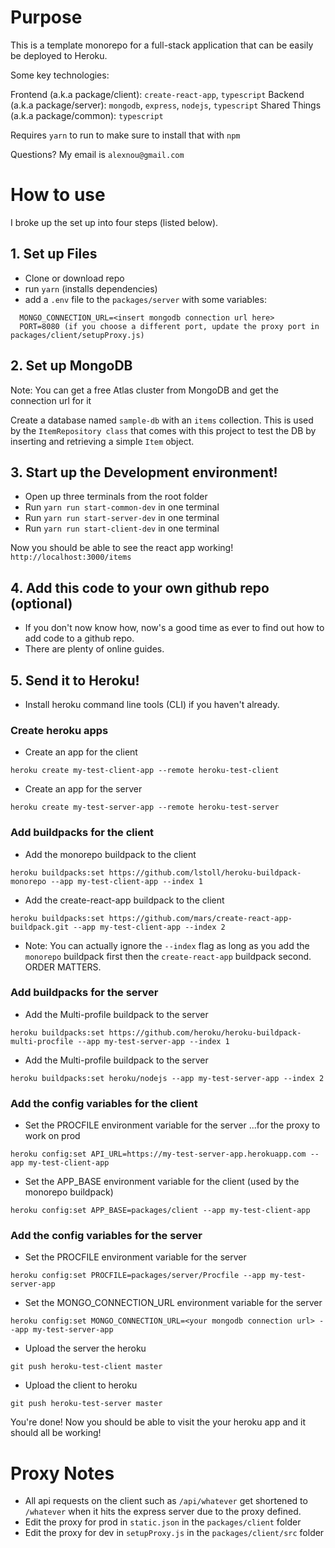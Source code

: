 # Purpose

This is a template monorepo for a full-stack application that can be easily be deployed to Heroku.

Some key technologies:

Frontend (a.k.a package/client): `create-react-app`, `typescript`
Backend (a.k.a package/server): `mongodb`, `express`, `nodejs`, `typescript`
Shared Things (a.k.a package/common): `typescript`

Requires `yarn` to run to make sure to install that with `npm`

Questions? My email is `alexnou@gmail.com`


# How to use

I broke up the set up into four steps (listed below).


## 1. Set up Files

- Clone or download repo
- run `yarn` (installs dependencies)
- add a `.env` file to the `packages/server` with some variables:

```
  MONGO_CONNECTION_URL=<insert mongodb connection url here>
  PORT=8080 (if you choose a different port, update the proxy port in packages/client/setupProxy.js)
```

## 2. Set up MongoDB

Note: You can get a free Atlas cluster from MongoDB and get the connection url for it

Create a database named `sample-db` with an `items` collection. This is used by the `ItemRepository class` that comes with this project to test the DB by inserting and retrieving a simple `Item` object.


## 3. Start up the Development environment!

- Open up three terminals from the root folder
- Run `yarn run start-common-dev` in one terminal
- Run `yarn run start-server-dev` in one terminal
- Run `yarn run start-client-dev` in one terminal

Now you should be able to see the react app working!
`http://localhost:3000/items`

## 4. Add this code to your own github repo (optional)

- If you don't now know how, now's a good time as ever to find out how to add code to a github repo.
- There are plenty of online guides.


## 5. Send it to Heroku!

- Install heroku command line tools (CLI) if you haven't already.


### Create heroku apps

- Create an app for the client

`heroku create my-test-client-app --remote heroku-test-client`

- Create an app for the server

`heroku create my-test-server-app --remote heroku-test-server`


### Add buildpacks for the client

- Add the monorepo buildpack to the client

`heroku buildpacks:set https://github.com/lstoll/heroku-buildpack-monorepo --app my-test-client-app --index 1`

- Add the create-react-app buildpack to the client

`heroku buildpacks:set https://github.com/mars/create-react-app-buildpack.git --app my-test-client-app --index 2`

- Note: You can actually ignore the `--index` flag as long as you add the `monorepo` buildpack first then the `create-react-app` buildpack second. ORDER MATTERS.


### Add buildpacks for the server

- Add the Multi-profile buildpack to the server

`heroku buildpacks:set https://github.com/heroku/heroku-buildpack-multi-procfile --app my-test-server-app --index 1`

- Add the Multi-profile buildpack to the server

`heroku buildpacks:set heroku/nodejs --app my-test-server-app --index 2`


### Add the config variables for the client

- Set the PROCFILE environment variable for the server ...for the proxy to work on prod

`heroku config:set API_URL=https://my-test-server-app.herokuapp.com --app my-test-client-app`

- Set the APP_BASE environment variable for the client (used by the monorepo buildpack)

`heroku config:set APP_BASE=packages/client --app my-test-client-app`


### Add the config variables for the server

- Set the PROCFILE environment variable for the server

`heroku config:set PROCFILE=packages/server/Procfile --app my-test-server-app`

- Set the MONGO_CONNECTION_URL environment variable for the server

`heroku config:set MONGO_CONNECTION_URL=<your mongodb connection url> --app my-test-server-app`

- Upload the server the heroku

`git push heroku-test-client master`

- Upload the client to heroku

`git push heroku-test-server master`

You're done! Now you should be able to visit the your heroku app and it should all be working!


# Proxy Notes

- All api requests on the client such as `/api/whatever` get shortened to `/whatever` when it hits the express server due to the proxy defined.
- Edit the proxy for prod in `static.json` in the `packages/client` folder
- Edit the proxy for dev in `setupProxy.js` in the `packages/client/src` folder
